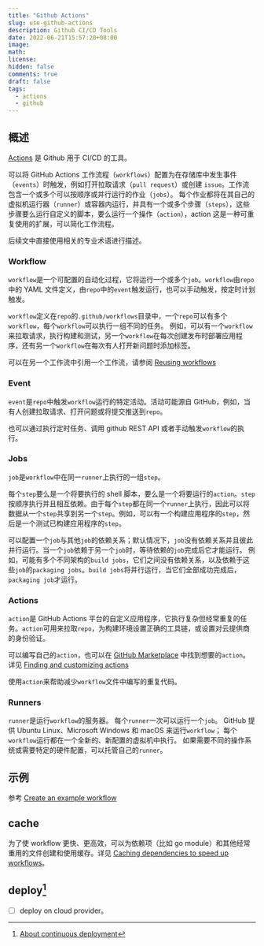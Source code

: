 ```yaml
---
title: "Github Actions"
slug: use-github-actions
description: Github CI/CD Tools
date: 2022-06-21T15:57:20+08:00
image:
math:
license:
hidden: false
comments: true
draft: false
tags:
  - actions
  - github
---
```


## 概述

[Actions](https://docs.github.com/en/actions) 是 Github 用于 CI/CD 的工具。

可以将 GitHub Actions 工作流程（`workflows`）配置为在存储库中发生事件（`events`）时触发，例如打开拉取请求（`pull request`）或创建 `issue`。工作流包含一个或多个可以按顺序或并行运行的作业（`jobs`）。 每个作业都将在其自己的虚拟机运行器（`runner`）或容器内运行，并具有一个或多个步骤（`steps`），这些步骤要么运行自定义的脚本，要么运行一个操作（`action`），action 这是一种可重复使用的扩展，可以简化工作流程。

后续文中直接使用相关的专业术语进行描述。

### Workflow

`workflow`是一个可配置的自动化过程，它将运行一个或多个`job`。`workflow`由`repo`中的 YAML 文件定义，由`repo`中的`event`触发运行，也可以手动触发，按定时计划触发。

`workflow`定义在`repo`的`.github/workflows`目录中，一个`repo`可以有多个`workflow`，每个`workflow`可以执行一组不同的任务。 例如，可以有一个`workflow`来拉取请求，执行构建和测试，另一个`workflow`在每次创建发布时部署应用程序，还有另一个`workflow`在每次有人打开新问题时添加标签。

可以在另一个工作流中引用一个工作流，请参阅 [Reusing workflows](https://docs.github.com/en/actions/learn-github-actions/reusing-workflows)

### Event

`event`是`repo`中触发`workflow`运行的特定活动。活动可能源自 GitHub，例如，当有人创建拉取请求、打开问题或将提交推送到`repo`。

也可以通过执行定时任务、调用 github REST API 或者手动触发`workflow`的执行。

### Jobs

`job`是`workflow`中在同一`runner`上执行的一组`step`。

每个`step`要么是一个将要执行的 shell 脚本，要么是一个将要运行的`action`。`step`按顺序执行并且相互依赖。由于每个`step`都在同一个`runner`上执行，因此可以将数据从一个`step`共享到另一个`step`。例如，可以有一个构建应用程序的`step`，然后是一个测试已构建应用程序的`step`。

可以配置一个`job`与其他`job`的依赖关系；默认情况下，`job`没有依赖关系并且彼此并行运行。当一个`job`依赖于另一个`job`时，等待依赖的`job`完成后它才能运行。 例如，可能有多个不同架构的`build jobs`，它们之间没有依赖关系，以及依赖于这些`job`的`packaging jobs`。`build jobs`将并行运行，当它们全部成功完成后，`packaging job`才运行。

### Actions

`action`是 GitHub Actions 平台的自定义应用程序，它执行复杂但经常重复的任务。`action`可用来拉取`repo`，为构建环境设置正确的工具链，或设置对云提供商的身份验证。

可以编写自己的`action`，也可以在 [GitHub Marketplace](https://github.com/marketplace?type=actions) 中找到想要的`action`。详见 [Finding and customizing actions](https://docs.github.com/en/actions/learn-github-actions/finding-and-customizing-actions)

使用`action`来帮助减少`workflow`文件中编写的重复代码。

### Runners

`runner`是运行`workflow`的服务器。 每个`runner`一次可以运行一个`job`。 GitHub 提供 Ubuntu Linux、Microsoft Windows 和 macOS 来运行`workflow`； 每个`workflow`运行都在一个全新的、新配置的虚拟机中执行。 如果需要不同的操作系统或需要特定的硬件配置，可以托管自己的`runner`。

## 示例

参考 [Create an example workflow](https://docs.github.com/en/actions/learn-github-actions/understanding-github-actions#create-an-example-workflow)

## cache

为了使 workflow 更快、更高效，可以为依赖项（比如 go module）和其他经常重用的文件创建和使用缓存。详见 [Caching dependencies to speed up workflows](https://docs.github.com/en/actions/using-workflows/caching-dependencies-to-speed-up-workflows)。

## deploy[^1]

- [ ] deploy on cloud provider。

[^1]: [About continuous deployment](https://docs.github.com/en/actions/deployment/about-deployments/about-continuous-deployment)
